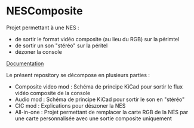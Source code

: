 # NESComposite

Projet permettant à une NES :
- de sortir le format vidéo composite (au lieu du RGB) sur la périmtel
- de sortir un son "stéréo" sur la péritel
- dézoner la console

[Documentation](https://zcool85.github.io/projects/NES-composite/)

Le présent repository se décompose en plusieurs parties :

- Composite video mod : Schéma de principe KiCad pour sortir le flux vidéo composite
  de la console
- Audio mod : Schéma de principe KiCad pour sortir le son en "stéréo"
- CIC mod : Explications pour dészoner la NES
- All-in-one : Projet permettant de remplacer la carte RGB de la NES par une
  carte personnalisée avec une sortie composite uniquement

